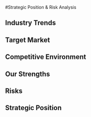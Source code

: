 #Strategic Position & Risk Analysis

## Industry Trends

## Target Market

## Competitive Environment

## Our Strengths

## Risks

## Strategic Position